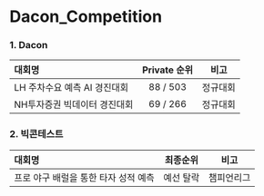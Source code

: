 # Dacon_Competition

### 1. Dacon
|대회명|Private 순위|비고|
|:---|:---:|:---:|
|LH 주차수요 예측 AI 경진대회|88 / 503|정규대회|
|NH투자증권 빅데이터 경진대회|69 / 266|정규대회|




### 2. 빅콘테스트
|대회명|최종순위|비고|
|:---|:---:|:---:|
|프로 야구 배럴을 통한 타자 성적 예측|예선 탈락|챔피언리그|
